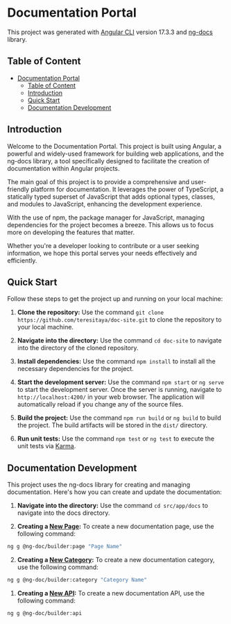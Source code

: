 # Documentation Portal

This project was generated with [Angular CLI](https://github.com/angular/angular-cli) version 17.3.3 and [ng-docs](https://ng-doc.com/) library.

## Table of Content
- [Documentation Portal](#documentation-portal)
  - [Table of Content](#table-of-content)
  - [Introduction](#introduction)
  - [Quick Start](#quick-start)
  - [Documentation Development](#documentation-development)

## Introduction

Welcome to the Documentation Portal. This project is built using Angular, a powerful and widely-used framework for building web applications, and the ng-docs library, a tool specifically designed to facilitate the creation of documentation within Angular projects.

The main goal of this project is to provide a comprehensive and user-friendly platform for documentation. It leverages the power of TypeScript, a statically typed superset of JavaScript that adds optional types, classes, and modules to JavaScript, enhancing the development experience.

With the use of npm, the package manager for JavaScript, managing dependencies for the project becomes a breeze. This allows us to focus more on developing the features that matter.

Whether you're a developer looking to contribute or a user seeking information, we hope this portal serves your needs effectively and efficiently.
 
## Quick Start

Follow these steps to get the project up and running on your local machine:

1. **Clone the repository:** Use the command `git clone https://github.com/teresitaya/doc-site.git` to clone the repository to your local machine.

2. **Navigate into the directory:** Use the command `cd doc-site` to navigate into the directory of the cloned repository.

3. **Install dependencies:** Use the command `npm install` to install all the necessary dependencies for the project.

4. **Start the development server:** Use the command `npm start` or `ng serve` to start the development server. Once the server is running, navigate to `http://localhost:4200/` in your web browser. The application will automatically reload if you change any of the source files.

5. **Build the project:** Use the command `npm run build` or `ng build` to build the project. The build artifacts will be stored in the `dist/` directory.

6. **Run unit tests:** Use the command `npm test` or `ng test` to execute the unit tests via [Karma](https://karma-runner.github.io).

## Documentation Development

This project uses the ng-docs library for creating and managing documentation. Here's how you can create and update the documentation:
1. **Navigate into the directory:** Use the command `cd src/app/docs` to navigate into the docs directory.
   
2. **Creating a [New Page](https://ng-doc.com/docs/file-entities/page):** To create a new documentation page, use the following command:

```bash
ng g @ng-doc/builder:page "Page Name"
```
2. **Creating a [New Category](https://ng-doc.com/docs/file-entities/category):** To create a new documentation category, use the following command:

```bash
ng g @ng-doc/builder:category "Category Name"
```
1. **Creating a [New API](https://ng-doc.com/docs/file-entities/api):** To create a new documentation API, use the following command:

```bash
ng g @ng-doc/builder:api
```


